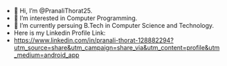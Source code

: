 - 👋 Hi, I’m @PranaliThorat25.
- 👀 I’m interested in Computer Programming.
-  🌱 I’m currently persuing B.Tech in Computer Science and Technology.
- Here is my Linkedin Profile Link:
- https://www.linkedin.com/in/pranali-thorat-128882294?utm_source=share&utm_campaign=share_via&utm_content=profile&utm_medium=android_app
